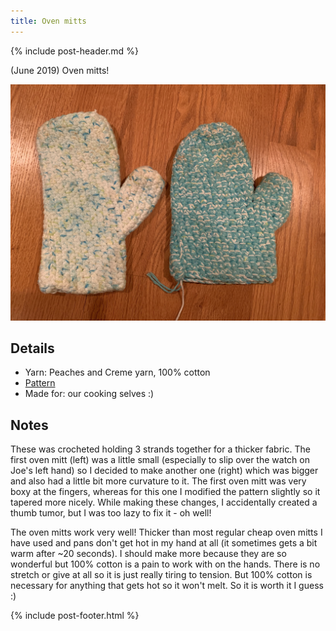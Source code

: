 ```yaml
---
title: Oven mitts
---
```


{% include post-header.md %}

(June 2019) Oven mitts! 

<img src="media/oven_mitts.jpg" style="max-width: 100%" />

## Details
- Yarn: Peaches and Creme yarn, 100% cotton
- [Pattern](https://www.favecrafts.com/Kitchen-Crochet/Easy-Oven-Mitts-Crochet-Pattern)
- Made for: our cooking selves :) 

## Notes 
These was crocheted holding 3 strands together for a thicker fabric. The first oven mitt (left) was a little small (especially to slip over the watch on Joe's left hand) so I decided to make another one (right) which was bigger and also had a little bit more curvature to it. The first oven mitt was very boxy at the fingers, whereas for this one I modified the pattern slightly so it tapered more nicely. While making these changes, I accidentally created a thumb tumor, but I was too lazy to fix it - oh well! 

The oven mitts work very well! Thicker than most regular cheap oven mitts I have used and pans don't get hot in my hand at all (it sometimes gets a bit warm after ~20 seconds). I should make more because they are so wonderful but 100% cotton is a pain to work with on the hands. There is no stretch or give at all so it is just really tiring to tension. But 100% cotton is necessary for anything that gets hot so it won't melt. So it is worth it I guess :)

{% include post-footer.html %}
